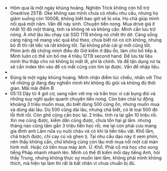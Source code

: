 - Hôm qua là một ngày khủng hoảng. Nghiện Trick không còn hỗ trợ Onedrive 25TB. Oke không sao mình chưa có nhiều nhu cầu, nhưng họ giảm xuống còn 100GB, không biết bao giờ sẽ bị xóa. Họ chả giúp mình nổi quá một năm. Vấn đề nảy sinh. Chuyện tiền nong. Mua drive giá ít nhất 10 đô một tháng, tính ra không rẻ và không cần. Mình cần lưu trữ nóng. À nhớ lâu lâu chạy cái SSD 1TB không nó chết thì dở. Càng sống càng nặng nề mang vác quá khứ theo, chưa biết nó có ích không, nhưng bỏ đi thì rất tiếc và rất không tốt. Tại không phải cái gì mới cũng tốt. Phim ảnh đã chứng minh điều đó Giờ kiếm ở đâu ổn, làm cho bố tiếp à. Mình luôn có thể xin bố mẹ 4 triệu 12TB second hand. Để lưu tài liệu mình thu thập cho nó không bị mất đi, phí là chính. Và để tận dụng nó ta sẽ cần index tên vào để có mất cũng còn tìm lại được. Vấn đề nhập liệu.
-
- Đúng là một ngày khủng hoảng. Mình nhận điểm lúc chiều, nhắn với Thư về những gì đang đay nghiến mình khi không đủ giỏi và không đủ thời gian. Mãi mãi điểm B
- 05:13 Dậy từ 4 giờ cơ, sang nằm với mẹ và trằn trọc vì cái bụng đói và những suy nghĩ quẩn quanh chuyện tiền nong. Còn bàn chải tự động khoảng 3 triệu muốn mua, dù biết dùng 500 cũng ổn, nhưng muốn mua và dùng dài lâu. Dù 500 cũng dài lâu, nhưng chả biết, có lẽ loại 500 đó lỗi thời rồi. Còn ghế cũng cần bọc lại. 2 triệu. tính ra lại gần 10 triệu rồi. Xin mẹ cũng được, kiếm dần cũng được, chưa tổn hại gì lắm. nhưng tháng nào cũng tầm gần 3 triệu tiền học rồi, mẹ lại còn phải cưu mang gia đình anh Lâm nữa vụ nuôi cháu và có khi là tiền tiêu vặt. Khổ lắm, chả trách được, chỉ cay cú và ghen tị. Tại nhu cầu dạo này ít xem phim, nên thấy không cần, chứ không cũng còn lâu mới mua nổi một cái màn hình mới. Hoặc có tiền mua máy ảnh. Ừ. Khổ. Phải cố mà học cho xong tiếng Pháp nhanh nhanh lên. Mình có thể đi kiếm mối dạy tiếng Anh, hỏi thầy Trung, nhưng không thực sự muốn làm lắm, không phải mình không thích, mà hiện tại làm thì rất là bất nhân vì chưa chuẩn bị đủ.